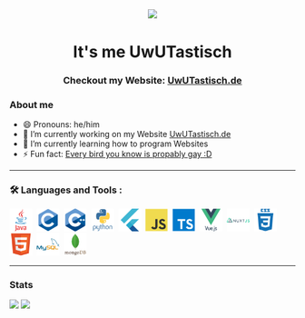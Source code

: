 <div id="header" align="center">
  <img src="https://github.com/UwUTastisch.png" width="200"/>
  <h1>It's me UwUTastisch</h1>
  <h3>Checkout my Website: <a href="https://uwutastisch.de">UwUTastisch.de</a></h3>
<!--
<div id="badges">
  <a href="your-linkedin-URL">
    <img src="https://img.shields.io/badge/LinkedIn-blue?style=for-the-badge&logo=linkedin&logoColor=white" alt="LinkedIn Badge"/>
  </a>
  <a href="your-youtube-URL">
    <img src="https://img.shields.io/badge/YouTube-red?style=for-the-badge&logo=youtube&logoColor=white" alt="Youtube Badge"/>
  </a>
  <a href="your-twitter-URL">
    <img src="https://img.shields.io/badge/Twitter-blue?style=for-the-badge&logo=twitter&logoColor=white" alt="Twitter Badge"/>
  </a>
</div>
  -->
</div>


### About me
- 😄 Pronouns: he/him
- 🔭 I’m currently working on my Website [UwUTastisch.de](https://uwutastisch.de)
- 🌱 I’m currently learning how to program Websites
- ⚡ Fun fact: [Every bird you know is propably gay :D](https://en.wikipedia.org/wiki/List_of_birds_displaying_homosexual_behavior)

---

### :hammer_and_wrench: Languages and Tools :
<div class="flex-container"><!-- .element: style="display: flex; flex-direction: row;" -->
  <img src="https://raw.githubusercontent.com/devicons/devicon/master/icons/java/java-original-wordmark.svg" title="Java" alt="Java" width="40" height="40"/>&nbsp;
  <img src="https://raw.githubusercontent.com/devicons/devicon/master/icons/c/c-original.svg" title="C" alt="C" width="40" height="40"/>&nbsp;
  <img src="https://raw.githubusercontent.com/devicons/devicon/master/icons/cplusplus/cplusplus-original.svg" title="Cpp" alt="Cpp" width="40" height="40"/>&nbsp;
  <img src="https://raw.githubusercontent.com/devicons/devicon/master/icons/python/python-original-wordmark.svg" title="Python" alt="Python" width="40" height="40"/>&nbsp;
  <img src="https://raw.githubusercontent.com/devicons/devicon/master/icons/flutter/flutter-original.svg" title="Flutter" alt="Flutter" width="40" height="40"/>&nbsp;
  <img src="https://raw.githubusercontent.com/devicons/devicon/master/icons/javascript/javascript-original.svg" title="JavaScript" alt="JavaScript" width="40" height="40"/>&nbsp;
  <img src="https://raw.githubusercontent.com/devicons/devicon/master/icons/typescript/typescript-original.svg" title="TypeScript" alt="TypeScript" width="40" height="40"/>&nbsp;
  <img src="https://raw.githubusercontent.com/devicons/devicon/master/icons/vuejs/vuejs-original-wordmark.svg" title="VueJS" alt="VueJS" width="40"  height="40"/>&nbsp;
  <img src="https://raw.githubusercontent.com/devicons/devicon/master/icons/nuxtjs/nuxtjs-original-wordmark.svg" title="Nuxtjs" alt="Nuxtjs" width="40"  height="40"/>&nbsp;
  <img src="https://raw.githubusercontent.com/devicons/devicon/master/icons/css3/css3-plain-wordmark.svg"  title="CSS3" alt="CSS" width="40" height="40"/>&nbsp;
  <img src="https://raw.githubusercontent.com/devicons/devicon/master/icons/html5/html5-original.svg" title="HTML5" alt="HTML" width="40" height="40"/>&nbsp;
  <img src="https://raw.githubusercontent.com/devicons/devicon/master/icons/mysql/mysql-original-wordmark.svg" title="MySQL"  alt="MySQL" width="40" height="40"/>&nbsp;
  <img src="https://raw.githubusercontent.com/devicons/devicon/master/icons/mongodb/mongodb-original-wordmark.svg" title="MongoDB"  alt="MongoDB" width="40" height="40"/>&nbsp;
</div>

---
### Stats

<img height="156px" src="https://github-readme-streak-stats.herokuapp.com/?user=UwUTastisch&theme=dark">

<img height="312px" src="https://github-readme-stats.vercel.app/api/top-langs/?username=UwUTastisch&theme=dark">

<!--
**UwUTastisch/UwUTastisch** is a ✨ _special_ ✨ repository because its `README.md` (this file) appears on your GitHub profile.

Here are some ideas to get you started:

- 🔭 I’m currently working on ...
- 🌱 I’m currently learning ...
- 👯 I’m looking to collaborate on ...
- 🤔 I’m looking for help with ...
- 💬 Ask me about ...
- 📫 How to reach me: ...
- 😄 Pronouns: ...
- ⚡ Fun fact: ...
-->
